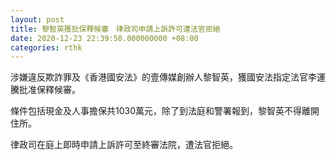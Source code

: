 ```yaml
---
layout: post
title: 黎智英獲批保釋候審　律政司申請上訴許可遭法官拒絕
date: 2020-12-23 22:39:50.000000000 +08:00
categories: rthk
---
```


涉嫌違反欺詐罪及《香港國安法》的壹傳媒創辦人黎智英，獲國安法指定法官李運騰批准保釋候審。

條件包括現金及人事擔保共1030萬元，除了到法庭和警署報到，黎智英不得離開住所。

律政司在庭上即時申請上訴許可至終審法院，遭法官拒絕。
